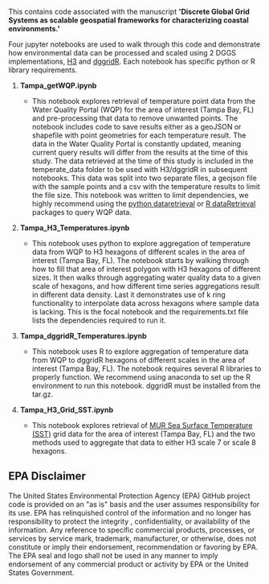 This contains code associated with the manuscript **'Discrete Global Grid Systems as scalable geospatial frameworks for characterizing coastal environments.'**

Four jupyter notebooks are used to walk through this code and demonstrate how environmental data can be processed and scaled using 2 DGGS implementations, [H3](https://github.com/uber/h3-py) and [dggridR](https://github.com/r-barnes/dggridR). Each notebook has specific python or R library requirements.

1. **Tampa_getWQP.ipynb**
    * This notebook explores retrieval of temperature point data from the Water Quality Portal (WQP) for the area of interest (Tampa Bay, FL) and pre-processing that data to remove unwanted points. The notebook includes code to save results either as a geoJSON or shapefile with point geometries for each temperature result. The data in the Water Quality Portal is constantly updated, meaning current query results will differ from the results at the time of this study. The data retrieved at the time of this study is included in the temperate_data folder to be used with H3/dggridR in subsequent notebooks. This data was split into two separate files, a geojson file with the sample points and a csv with the temperature results to limit the file size. This notebook was written to limit dependencies, we highly recommend using the [python dataretrieval](https://github.com/USGS-python/dataretrieval) or [R dataRetrieval](https://github.com/USGS-R/dataRetrieval) packages to query WQP data.

2. **Tampa_H3_Temperatures.ipynb**
    * This notebook uses python to explore aggregation of temperature data from WQP to H3 hexagons of different scales in the area of interest (Tampa Bay, FL). The notebook starts by walking through how to fill that area of interest polygon with H3 hexagons of different sizes. It then walks through aggregating water quality data to a given scale of hexagons, and how different time series aggregations result in different data density. Last it demonstrates use of k ring functionality to interpolate data across hexagons where sample data is lacking. This is the focal notebook and the requirements.txt file lists the dependencies required to run it.

3. **Tampa_dggridR_Temperatures.ipynb**
    * This notebook uses R to explore aggregation of temperature data from WQP to dggridR hexagons of different scales in the area of interest (Tampa Bay, FL). The notebook requires several R libraries to properly function. We recommend using anaconda to set up the R environment to run this notebook. dggridR must be installed from the tar.gz.

4. **Tampa_H3_Grid_SST.ipynb**
    * This notebook explores retrieval of [MUR Sea Surface Temperature (SST)](https://registry.opendata.aws/mur/) grid data for the area of interest (Tampa Bay, FL) and the two methods used to aggregate that data to either H3 scale 7 or scale 8 hexagons.

## EPA Disclaimer
The United States Environmental Protection Agency (EPA) GitHub project code is provided on an "as is" basis and the user assumes responsibility for its use. EPA has relinquished control of the information and no longer has responsibility to protect the integrity , confidentiality, or availability of the information. Any reference to specific commercial products, processes, or services by service mark, trademark, manufacturer, or otherwise, does not constitute or imply their endorsement, recommendation or favoring by EPA. The EPA seal and logo shall not be used in any manner to imply endorsement of any commercial product or activity by EPA or the United States Government.
